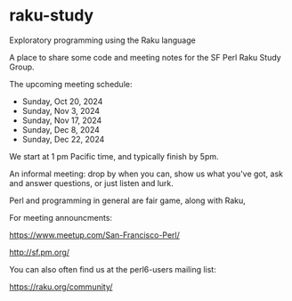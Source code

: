 # raku-study
Exploratory programming using the Raku language

A place to share some code and meeting notes for the SF Perl Raku Study Group.

The upcoming meeting schedule:

* Sunday, Oct 20, 2024
* Sunday, Nov 3, 2024
* Sunday, Nov 17, 2024
* Sunday, Dec 8, 2024
* Sunday, Dec 22, 2024


We start at 1 pm Pacific time, and typically finish by 5pm.


An informal meeting: drop by when you can, show us what you've got,
ask and answer questions, or just listen and lurk.

Perl and programming in general are fair game, along with Raku, 


For meeting announcments:

  https://www.meetup.com/San-Francisco-Perl/

  http://sf.pm.org/

You can also often find us at the perl6-users mailing list:

  https://raku.org/community/
